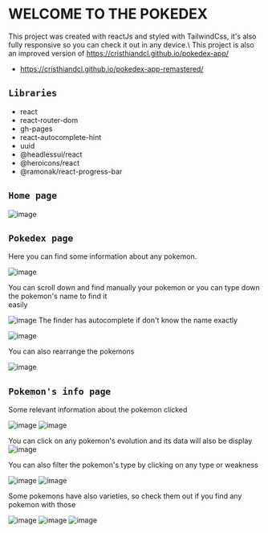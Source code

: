 # WELCOME TO THE POKEDEX

This project was created with reactJs and styled with TailwindCss, it's also fully responsive so you can check it out in any device.\ 
This project is also an improved version of https://cristhiandcl.github.io/pokedex-app/

* https://cristhiandcl.github.io/pokedex-app-remastered/

## `Libraries`

* react
* react-router-dom
* gh-pages
* react-autocomplete-hint
* uuid
* @headlessui/react
* @heroicons/react
* @ramonak/react-progress-bar

## `Home page`

![image](https://user-images.githubusercontent.com/83930705/203441537-7f903711-6d5f-47ec-9309-763a58ee6e3d.png)

## `Pokedex page`

Here you can find some information about any pokemon.

![image](https://user-images.githubusercontent.com/83930705/203441888-2d2dd9ee-4927-4d86-be2c-ef20d33326dd.png)
 
 You can scroll down and find manually your pokemon or you can type down the pokemon's name to find it \
 easily
 
![image](https://user-images.githubusercontent.com/83930705/203442553-f384246e-4070-42c5-b69c-f037be403f55.png)
The finder has autocomplete if don't know the name exactly

![image](https://user-images.githubusercontent.com/83930705/203442578-e947ec48-530a-416d-bf6c-4c101b9aadc7.png)

You can also rearrange the pokemons

![image](https://user-images.githubusercontent.com/83930705/203442631-15bb805f-9fc0-4ed0-81e4-9ed27033608c.png)

## `Pokemon's info page`

Some relevant information about the pokemon clicked

![image](https://user-images.githubusercontent.com/83930705/203443113-dfbb1053-9b33-4835-bd85-1da56931e567.png)
![image](https://user-images.githubusercontent.com/83930705/203443131-19a9909a-e0b4-456a-9ae3-c7cf7f3d56ef.png)

You can click on any pokemon's evolution and its data will also be display
![image](https://user-images.githubusercontent.com/83930705/203443152-edcf2214-02da-4fd5-8837-3ba7358bf110.png)

You can also filter the pokemon's type by clicking on any type or weakness

![image](https://user-images.githubusercontent.com/83930705/203443771-2aeceb5d-af47-4129-9119-c238c1d2aa5a.png)
![image](https://user-images.githubusercontent.com/83930705/203443845-73df856b-aaa5-4c20-ad85-49f2cf3daa26.png)

Some pokemons have also varieties, so check them out if you find any pokemon with those

![image](https://user-images.githubusercontent.com/83930705/203444087-dd86efaa-97b8-43b0-b269-faa94e95dabe.png)
![image](https://user-images.githubusercontent.com/83930705/203444161-1a6f2ce0-d73f-41cd-bf7a-307b9ab1a187.png)
![image](https://user-images.githubusercontent.com/83930705/203444198-52fef88e-f751-4299-a610-f9999c7eb1d1.png)


